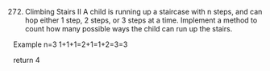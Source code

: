 272. Climbing Stairs II
A child is running up a staircase with n steps, and can hop either 1 step, 2 steps, or 3 steps at a time. Implement a method to count how many possible ways the child can run up the stairs.

Example
n=3
1+1+1=2+1=1+2=3=3

return 4